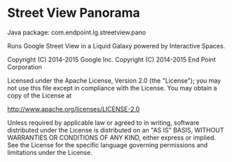 Street View Panorama
====================

Java package: com.endpoint.lg.streetview.pano

Runs Google Street View in a Liquid Galaxy powered by Interactive Spaces.


Copyright (C) 2014-2015 Google Inc.
Copyright (C) 2014-2015 End Point Corporation

Licensed under the Apache License, Version 2.0 (the "License"); you may not
use this file except in compliance with the License. You may obtain a copy of
the License at

http://www.apache.org/licenses/LICENSE-2.0

Unless required by applicable law or agreed to in writing, software
distributed under the License is distributed on an "AS IS" BASIS, WITHOUT
WARRANTIES OR CONDITIONS OF ANY KIND, either express or implied. See the
License for the specific language governing permissions and limitations under
the License.
